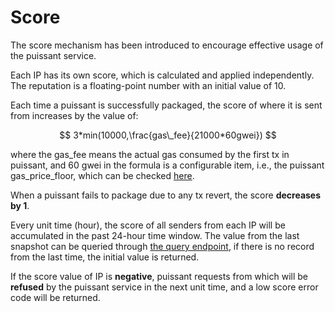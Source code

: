 # Score

The score mechanism has been introduced to encourage effective usage of the puissant service.&#x20;

Each IP has its own score, which is calculated and applied independently. The reputation is a floating-point number with an initial value of 10.&#x20;

Each time a puissant is successfully packaged, the score of where it is sent from increases by the value of:

$$
3*min(10000,\frac{gas\_fee}{21000*60gwei})
$$

where the gas\_fee means the actual gas consumed by the first tx in puissant, and 60 gwei in the formula is a configurable item, i.e., the puissant gas\_price\_floor, which can be checked [here](puissant-api.md#query-gas-price-floor).

When a puissant fails to package due to any tx revert, the score **decreases by 1**.

Every unit time (hour), the score of all senders from each IP will be accumulated in the past 24-hour time window. The value from the last snapshot can be queried through [the query endpoint](puissant-api.md#query-puissant-reputation), if there is no record from the last time, the initial value is returned.

If the score value of IP is **negative**, puissant requests from which will be **refused** by the puissant service in the next unit time, and a low score error code will be returned.
